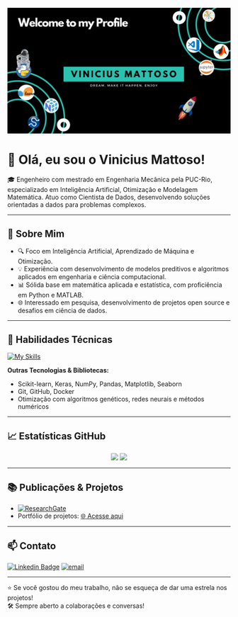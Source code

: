 ![Welcome](/welcome-cover.png?raw=true)

# 👋 Olá, eu sou o Vinicius Mattoso!

🎓 Engenheiro com mestrado em Engenharia Mecânica pela PUC-Rio, especializado em Inteligência Artificial, Otimização e Modelagem Matemática. Atuo como Cientista de Dados, desenvolvendo soluções orientadas a dados para problemas complexos.

---

## 🧠 Sobre Mim

- 🔍 Foco em Inteligência Artificial, Aprendizado de Máquina e Otimização.
- 💡 Experiência com desenvolvimento de modelos preditivos e algoritmos aplicados em engenharia e ciência computacional.
- 📊 Sólida base em matemática aplicada e estatística, com proficiência em Python e MATLAB.
- 🌐 Interessado em pesquisa, desenvolvimento de projetos open source e desafios em ciência de dados.

---

## 🚀 Habilidades Técnicas

[![My Skills](https://skillicons.dev/icons?i=py,vscode,matlab,github,latex,tensorflow)](https://skillicons.dev)

**Outras Tecnologias & Bibliotecas:**

- Scikit-learn, Keras, NumPy, Pandas, Matplotlib, Seaborn
- Git, GitHub, Docker
- Otimização com algoritmos genéticos, redes neurais e métodos numéricos

---

## 📈 Estatísticas GitHub

<div align="center">
    <img src="https://github-readme-stats.vercel.app/api?username=vinicius-mattoso&show_icons=true&include_all_commits=true&line_height=20&hide_border=true&theme=graywhite" width="440"/>
    <img src="https://github-readme-stats.vercel.app/api/top-langs/?username=vinicius-mattoso&layout=compact&theme=graywhite&hide_border=true" width="313" />
</div>

---

## 📚 Publicações & Projetos

- [![ResearchGate](https://img.shields.io/badge/ResearchGate-00CCBB?style=for-the-badge&logo=ResearchGate&logoColor=white&link=https://www.researchgate.net/profile/Vinicius-Silva-65)](https://www.researchgate.net/profile/Vinicius-Silva-65)
- Portfólio de projetos: [:globe_with_meridians: Acesse aqui](https://vinicius-mattoso.github.io/HomePage/)

---

## 📫 Contato

[![Linkedin Badge](https://img.shields.io/badge/-LinkedIn-blue?style=flat-square&logo=Linkedin&logoColor=white&link=https://www.linkedin.com/in/vinicius-mattoso/)](https://www.linkedin.com/in/vinicius-mattoso/)
[![email](https://img.shields.io/badge/Gmail-D14836?style=for-the-badge&logo=gmail&logoColor=white&link=mailto:vinicius_matt@hotmail.com)](mailto:vinicius_matt@hotmail.com)

---


⭐ Se você gostou do meu trabalho, não se esqueça de dar uma estrela nos projetos!  
🛠️ Sempre aberto a colaborações e conversas!
